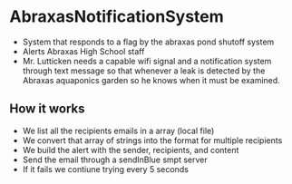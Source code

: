 # AbraxasNotificationSystem
- System that responds to a flag by the abraxas pond shutoff system
- Alerts Abraxas High School staff
- Mr. Lutticken needs a capable wifi signal and a notification system through text message so that whenever a leak is detected by the Abraxas aquaponics garden so he knows when it must be examined.

## How it works
- We list all the recipients emails in a array (local file)
- We convert that array of strings into the format for multiple recipients
- We build the alert with the sender, recipients, and content
- Send the email through a sendInBlue smpt server
- If it fails we contiune trying every 5 seconds

